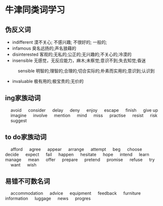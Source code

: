 # 牛津同类词学习

## 伪反义词

+ indifferent 漠不关心; 不感兴趣; 不很好的; 一般的;
+ infamous 臭名远扬的;声名狼藉的
+ disinterested 客观的;无私的;公正的;无兴趣的;不关心的;冷漠的
+ insensible 无感觉，无反应能力，麻木;未察觉;意识不到;失去知觉;昏迷

&emsp;&emsp;&emsp;sensible 明智的;理智的;合理的;切合实际的;朴素而实用的;意识到;认识到
+ invaluable 极有用的;极宝贵的;无价的

## ing家族动词
&emsp; avoid
&emsp; consider
&emsp; delay
&emsp; deny
&emsp; enjoy
&emsp; escape
&emsp; finish
&emsp; give up
&emsp; imagine
&emsp; involve
&emsp; mention
&emsp; mind
&emsp; miss
&emsp; practise
&emsp; resist
&emsp; risk
&emsp; suggest
## to do家族动词
&emsp; afford
&emsp; agree
&emsp; appear
&emsp; arrange
&emsp; attempt
&emsp; beg
&emsp; choose
&emsp; decide
&emsp; expect
&emsp; fail
&emsp; happen
&emsp; hesitate
&emsp; hope
&emsp; intend
&emsp; learn
&emsp; manage
&emsp; mean
&emsp; offer
&emsp; prepare
&emsp; pretend
&emsp; promise
&emsp; refuse
&emsp; try
&emsp; want
&emsp; wish
## 易错不可数名词
&emsp; accommodation
&emsp; advice
&emsp; equipment
&emsp; feedback
&emsp; furniture
&emsp; information
&emsp; luggage
&emsp; news
&emsp; progres
